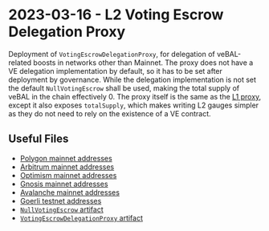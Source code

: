 # 2023-03-16 - L2 Voting Escrow Delegation Proxy

Deployment of `VotingEscrowDelegationProxy`, for delegation of veBAL-related boosts in networks other than Mainnet.
The proxy does not have a VE delegation implementation by default, so it has to be set after deployment by governance.
While the delegation implementation is not set the default `NullVotingEscrow` shall be used, making the total supply
of veBAL in the chain effectively 0.
The proxy itself is the same as the [L1 proxy](../20220325-ve-delegation), except it also exposes `totalSupply`, which makes writing L2 gauges simpler as they do not need to rely on the existence of a VE contract.

## Useful Files

- [Polygon mainnet addresses](./output/polygon.json)
- [Arbitrum mainnet addresses](./output/arbitrum.json)
- [Optimism mainnet addresses](./output/optimism.json)
- [Gnosis mainnet addresses](./output/gnosis.json)
- [Avalanche mainnet addresses](./output/avalanche.json)
- [Goerli testnet addresses](./output/goerli.json)
- [`NullVotingEscrow` artifact](./artifact/NullVotingEscrow.json)
- [`VotingEscrowDelegationProxy` artifact](./artifact/VotingEscrowDelegationProxy.json)
